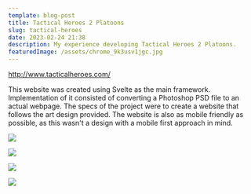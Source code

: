 ```yaml
---
template: blog-post
title: Tactical Heroes 2 Platoons
slug: tactical-heroes
date: 2023-02-24 21:38
description: My experience developing Tactical Heroes 2 Platoons.
featuredImage: /assets/chrome_9k3usv1jgc.jpg
---
```

<http://www.tacticalheroes.com/>

T﻿his website was created using Svelte as the main framework. Implementation of it consisted of converting a Photoshop PSD file to an actual webpage. The specs of the project were to create a website that follows the art design provided. The website is also as mobile friendly as possible, as this wasn't a design with a mobile first approach in mind.

![](/assets/chrome_npulewzlqe.png)

![](/assets/chrome_33mvdm23gf.png)

![](/assets/chrome_zynpsthrnu.png)

![](/assets/chrome_k0tpooxcgo.png)